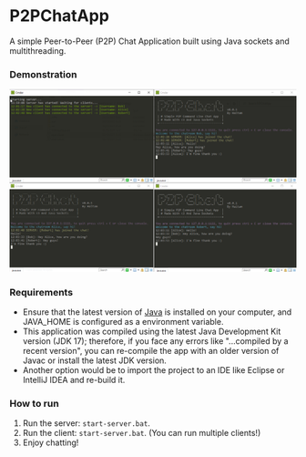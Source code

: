 # P2PChatApp
A simple Peer-to-Peer (P2P) Chat Application built using Java sockets and multithreading.
### Demonstration
![demo](https://github.com/hhamdan95/P2PChatApp/blob/master/demo.png?raw=true)
### Requirements
- Ensure that the latest version of [Java](https://www.oracle.com/java/technologies/downloads/) is installed on your computer, and JAVA_HOME is configured as a environment variable.
- This application was compiled using the latest Java Development Kit version (JDK 17); therefore, if you face any errors like "...compiled by a recent version", you can re-compile the app with an older version of Javac or install the latest JDK version.
- Another option would be to import the project to an IDE like Eclipse or IntelliJ IDEA and re-build it.
### How to run
1. Run the server: `start-server.bat`.
2. Run the client: `start-server.bat`. (You can run multiple clients!)
3. Enjoy chatting!
